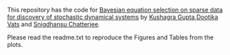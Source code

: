 This repository has the code for [Bayesian equation selection on sparse data
for discovery of stochastic dynamical systems](https://arxiv.org/abs/2007.04229) by [Kushagra Gupta](https://kushagragpt99.github.io/),[Dootika Vats](https://dvats.github.io/) and [Snigdhansu Chatterjee](http://ansuchatterjee.com/).

Please read the readme.txt to reproduce the Figures and Tables from the plots.  
